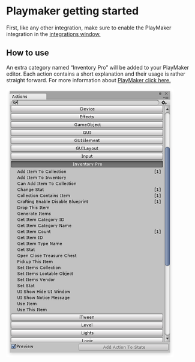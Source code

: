 # Playmaker getting started

First, like any other integration, make sure to enable the PlayMaker integration in the [integrations window.](../General.md)

## How to use

An extra category named “Inventory Pro” will be added to your PlayMaker editor. Each action contains a short explanation and their usage is rather straight forward. For more information about  [PlayMaker click here.](https://hutonggames.fogbugz.com/default.asp)

![](Assets/GettingStarted.png)